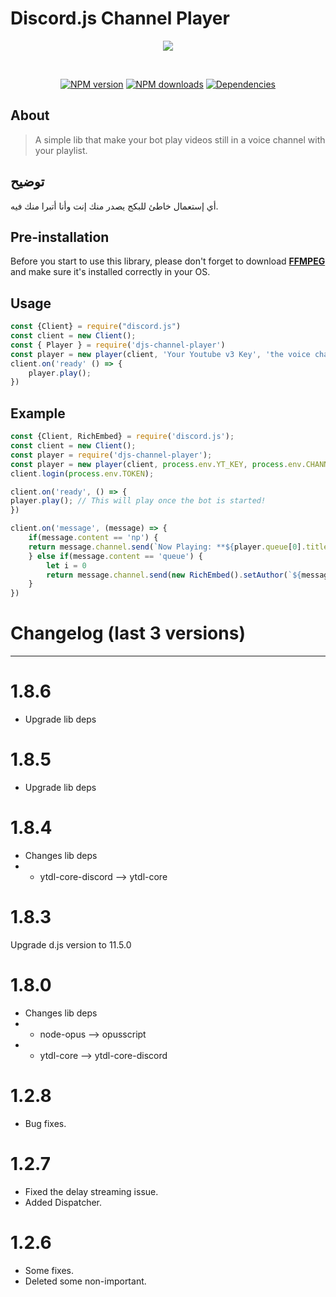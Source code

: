 ﻿# Discord.js Channel Player 
<div align="center">
<p>
<a href="https://nodei.co/npm/djs-channel-player/"><img src="https://nodei.co/npm/djs-channel-player.png"></a>
</p>
<br />
 <p>
 <a href="https://www.npmjs.com/package/djs-channel-player"><img src="https://img.shields.io/npm/v/djs-channel-player.svg?maxAge=3600" alt="NPM version" /></a>
<a href="https://www.npmjs.com/package/djs-channel-player"><img src="https://img.shields.io/npm/dt/djs-channel-player.svg?maxAge=3600" alt="NPM downloads" /></a>
<a href="https://david-dm.org/discordjs/djs-channel-player"><img src="https://img.shields.io/david/Abady321x123/djs-channel-player.svg?maxAge=3600" alt="Dependencies" /></a>
  </p>
</div>

## About 
> A simple lib that make your bot play videos still in a voice channel with your playlist.

## توضيح
أي إستعمال خاطئ للبكج يصدر منك إنت وأنا أتبرا منك فيه.

## Pre-installation
Before you start to use this library, please don't forget to download [**FFMPEG**](http://ffmpeg.org/download.html) and make sure it's installed correctly in your OS.

## Usage 
```js
const {Client} = require("discord.js")
const client = new Client();
const { Player } = require('djs-channel-player')
const player = new player(client, 'Your Youtube v3 Key', 'the voice channel ID here', 'the youtube playlist')
client.on('ready' () => {
    player.play(); 
})
```

## Example
```js
const {Client, RichEmbed} = require('discord.js');
const client = new Client(); 
const player = require('djs-channel-player'); 
const player = new player(client, process.env.YT_KEY, process.env.CHANNEL, process.env.PLAYLIST); 
client.login(process.env.TOKEN); 

client.on('ready', () => {
player.play(); // This will play once the bot is started!
}) 

client.on('message', (message) => {
    if(message.content == 'np') { 
    return message.channel.send(`Now Playing: **${player.queue[0].title}** Watch it here: **${player.queue[0].url}**`);
    } else if(message.content == 'queue') {
        let i = 0
        return message.channel.send(new RichEmbed().setAuthor(`${message.guild.name} - ${player.queue.length} songs.`, message.guild.iconURL).setDescription(player.queue.slice(0, 10).map(item => `#**${++i}** ${item.title}`).join('\n')).setFooter(`Only displaying the first 10 items in the queue`).setColor('RANDOM')); 
    }
})
```
# Changelog (last 3 versions)
***
# 1.8.6
* Upgrade lib deps

# 1.8.5
* Upgrade lib deps

# 1.8.4
* Changes lib deps
* * ytdl-core-discord --> ytdl-core

# 1.8.3
Upgrade d.js version to 11.5.0

# 1.8.0
* Changes lib deps 
* * node-opus --> opusscript
* * ytdl-core --> ytdl-core-discord

# 1.2.8
* Bug fixes.

# 1.2.7
* Fixed the delay streaming issue.
* Added Dispatcher. 

# 1.2.6
* Some fixes.
* Deleted some non-important.
